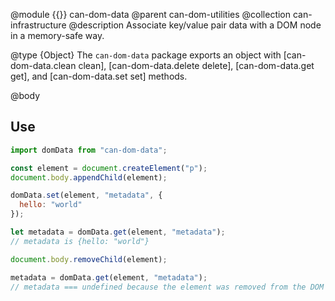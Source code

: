 @module {{}} can-dom-data
@parent can-dom-utilities
@collection can-infrastructure
@description Associate key/value pair data with a DOM node in a memory-safe way.

@type {Object} The `can-dom-data` package exports an object with
[can-dom-data.clean clean], [can-dom-data.delete delete], [can-dom-data.get get],
and [can-dom-data.set set] methods.

@body

## Use

```js
import domData from "can-dom-data";

const element = document.createElement("p");
document.body.appendChild(element);

domData.set(element, "metadata", {
  hello: "world"
});

let metadata = domData.get(element, "metadata");
// metadata is {hello: "world"}

document.body.removeChild(element);

metadata = domData.get(element, "metadata");
// metadata === undefined because the element was removed from the DOM
```
